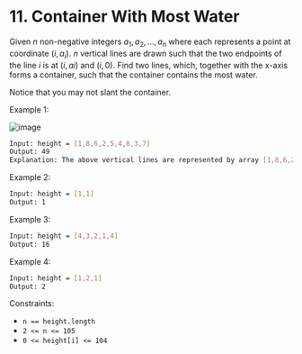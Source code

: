 # 11. Container With Most Water

Given $n$ non-negative integers $a_1, a_2,..., a_n$ where each represents a point at coordinate $(i, a_i)$. $n$ vertical lines are drawn such that the two endpoints of the line $i$ is at $(i, ai)$ and $(i, 0)$. Find two lines, which, together with the x-axis forms a container, such that the container contains the most water.

Notice that you may not slant the container.

Example 1:

![image](https://s3-lc-upload.s3.amazonaws.com/uploads/2018/07/17/question_11.jpg)

```bash
Input: height = [1,8,6,2,5,4,8,3,7]
Output: 49
Explanation: The above vertical lines are represented by array [1,8,6,2,5,4,8,3,7]. In this case, the max area of water (blue section) the container can contain is 49.
```

Example 2:

```bash
Input: height = [1,1]
Output: 1
```

Example 3:

```bash
Input: height = [4,3,2,1,4]
Output: 16
```

Example 4:

```bash
Input: height = [1,2,1]
Output: 2
```

Constraints:

* `n == height.length`
* `2 <= n <= 105`
* `0 <= height[i] <= 104`
